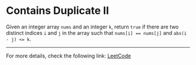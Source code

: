 <h1>Contains Duplicate II</h1>

<p>Given an integer array <code>nums</code> and an integer <code>k</code>, return <code>true</code> if there are two distinct indices <code>i</code> and <code>j</code> in the array such that <code>nums[i] == nums[j]</code> and <code>abs(i - j) <= k</code>.</p>

<hr>
<p>For more details, check the following link: <a href="https://leetcode.com/problems/contains-duplicate-ii/">LeetCode</a></p>
